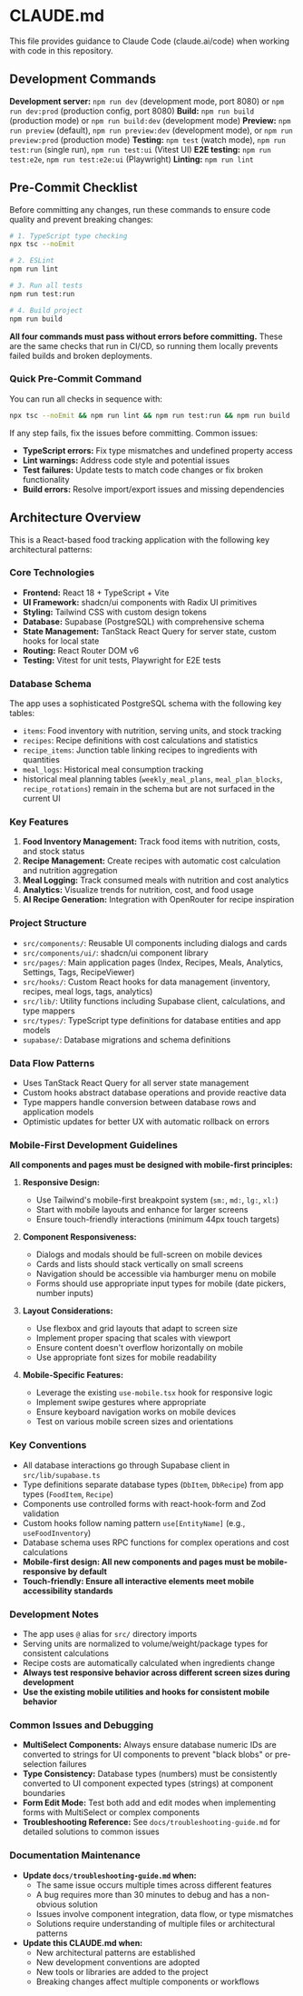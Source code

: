 # CLAUDE.md

This file provides guidance to Claude Code (claude.ai/code) when working with code in this repository.

## Development Commands

**Development server:** `npm run dev` (development mode, port 8080) or `npm run dev:prod` (production config, port 8080)
**Build:** `npm run build` (production mode) or `npm run build:dev` (development mode)
**Preview:** `npm run preview` (default), `npm run preview:dev` (development mode), or `npm run preview:prod` (production mode)
**Testing:** `npm test` (watch mode), `npm run test:run` (single run), `npm run test:ui` (Vitest UI)
**E2E testing:** `npm run test:e2e`, `npm run test:e2e:ui` (Playwright)
**Linting:** `npm run lint`

## Pre-Commit Checklist

Before committing any changes, run these commands to ensure code quality and prevent breaking changes:

```bash
# 1. TypeScript type checking
npx tsc --noEmit

# 2. ESLint
npm run lint

# 3. Run all tests
npm run test:run

# 4. Build project
npm run build
```

**All four commands must pass without errors before committing.** These are the same checks that run in CI/CD, so running them locally prevents failed builds and broken deployments.

### Quick Pre-Commit Command
You can run all checks in sequence with:
```bash
npx tsc --noEmit && npm run lint && npm run test:run && npm run build
```

If any step fails, fix the issues before committing. Common issues:
- **TypeScript errors:** Fix type mismatches and undefined property access
- **Lint warnings:** Address code style and potential issues
- **Test failures:** Update tests to match code changes or fix broken functionality
- **Build errors:** Resolve import/export issues and missing dependencies

## Architecture Overview

This is a React-based food tracking application with the following key architectural patterns:

### Core Technologies
- **Frontend:** React 18 + TypeScript + Vite
- **UI Framework:** shadcn/ui components with Radix UI primitives
- **Styling:** Tailwind CSS with custom design tokens
- **Database:** Supabase (PostgreSQL) with comprehensive schema
- **State Management:** TanStack React Query for server state, custom hooks for local state
- **Routing:** React Router DOM v6
- **Testing:** Vitest for unit tests, Playwright for E2E tests

### Database Schema
The app uses a sophisticated PostgreSQL schema with the following key tables:
- `items`: Food inventory with nutrition, serving units, and stock tracking
- `recipes`: Recipe definitions with cost calculations and statistics
- `recipe_items`: Junction table linking recipes to ingredients with quantities
- `meal_logs`: Historical meal consumption tracking
- historical meal planning tables (`weekly_meal_plans`, `meal_plan_blocks`, `recipe_rotations`) remain in the schema but are not surfaced in the current UI

### Key Features
1. **Food Inventory Management:** Track food items with nutrition, costs, and stock status
2. **Recipe Management:** Create recipes with automatic cost calculation and nutrition aggregation
3. **Meal Logging:** Track consumed meals with nutrition and cost analytics
4. **Analytics:** Visualize trends for nutrition, cost, and food usage
5. **AI Recipe Generation:** Integration with OpenRouter for recipe inspiration

### Project Structure
- `src/components/`: Reusable UI components including dialogs and cards
- `src/components/ui/`: shadcn/ui component library
- `src/pages/`: Main application pages (Index, Recipes, Meals, Analytics, Settings, Tags, RecipeViewer)
- `src/hooks/`: Custom React hooks for data management (inventory, recipes, meal logs, tags, analytics)
- `src/lib/`: Utility functions including Supabase client, calculations, and type mappers
- `src/types/`: TypeScript type definitions for database entities and app models
- `supabase/`: Database migrations and schema definitions

### Data Flow Patterns
- Uses TanStack React Query for all server state management
- Custom hooks abstract database operations and provide reactive data
- Type mappers handle conversion between database rows and application models
- Optimistic updates for better UX with automatic rollback on errors

### Mobile-First Development Guidelines

**All components and pages must be designed with mobile-first principles:**

1. **Responsive Design:**
   - Use Tailwind's mobile-first breakpoint system (`sm:`, `md:`, `lg:`, `xl:`)
   - Start with mobile layouts and enhance for larger screens
   - Ensure touch-friendly interactions (minimum 44px touch targets)

2. **Component Responsiveness:**
   - Dialogs and modals should be full-screen on mobile devices
   - Cards and lists should stack vertically on small screens
   - Navigation should be accessible via hamburger menu on mobile
   - Forms should use appropriate input types for mobile (date pickers, number inputs)

3. **Layout Considerations:**
   - Use flexbox and grid layouts that adapt to screen size
   - Implement proper spacing that scales with viewport
   - Ensure content doesn't overflow horizontally on mobile
   - Use appropriate font sizes for mobile readability

4. **Mobile-Specific Features:**
   - Leverage the existing `use-mobile.tsx` hook for responsive logic
   - Implement swipe gestures where appropriate
   - Ensure keyboard navigation works on mobile devices
   - Test on various mobile screen sizes and orientations

### Key Conventions
- All database interactions go through Supabase client in `src/lib/supabase.ts`
- Type definitions separate database types (`DbItem`, `DbRecipe`) from app types (`FoodItem`, `Recipe`)
- Components use controlled forms with react-hook-form and Zod validation
- Custom hooks follow naming pattern `use[EntityName]` (e.g., `useFoodInventory`)
- Database schema uses RPC functions for complex operations and cost calculations
- **Mobile-first design: All new components and pages must be mobile-responsive by default**
- **Touch-friendly: Ensure all interactive elements meet mobile accessibility standards**

### Development Notes
- The app uses `@` alias for `src/` directory imports
- Serving units are normalized to volume/weight/package types for consistent calculations
- Recipe costs are automatically calculated when ingredients change
- **Always test responsive behavior across different screen sizes during development**
- **Use the existing mobile utilities and hooks for consistent mobile behavior**

### Common Issues and Debugging
- **MultiSelect Components:** Always ensure database numeric IDs are converted to strings for UI components to prevent "black blobs" or pre-selection failures
- **Type Consistency:** Database types (numbers) must be consistently converted to UI component expected types (strings) at component boundaries
- **Form Edit Mode:** Test both add and edit modes when implementing forms with MultiSelect or complex components
- **Troubleshooting Reference:** See `docs/troubleshooting-guide.md` for detailed solutions to common issues

### Documentation Maintenance
- **Update `docs/troubleshooting-guide.md` when:**
  - The same issue occurs multiple times across different features
  - A bug requires more than 30 minutes to debug and has a non-obvious solution
  - Issues involve component integration, data flow, or type mismatches
  - Solutions require understanding of multiple files or architectural patterns
- **Update this CLAUDE.md when:**
  - New architectural patterns are established
  - New development conventions are adopted
  - New tools or libraries are added to the project
  - Breaking changes affect multiple components or workflows